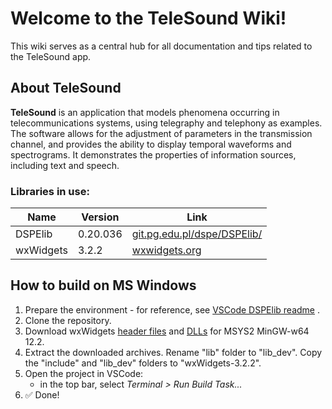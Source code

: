 # Welcome to the TeleSound Wiki!

This wiki serves as a central hub for all documentation and tips related to the TeleSound app.

## About TeleSound
**TeleSound** is an application that models phenomena occurring in telecommunications systems, using telegraphy and telephony as examples. The software allows for the adjustment of parameters in the transmission channel, and provides the ability to display temporal waveforms and spectrograms. It demonstrates the properties of information sources, including text and speech.


### Libraries in use:

|Name| Version | Link | 
|----------|----------|---|
|DSPElib|  0.20.036  | [git.pg.edu.pl/dspe/DSPElib/](https://git.pg.edu.pl/dspe/DSPElib/)|
| wxWidgets| 3.2.2 | [wxwidgets.org](https://www.wxwidgets.org)|




## How to build on MS Windows

1. Prepare the environment -  for reference, see [VSCode DSPElib readme](https://git.pg.edu.pl/dspe/DSPElib/-/wikis/VSCode-DSPElib-readme) .
2. Clone the repository.
3. Download wxWidgets [header files](https://github.com/wxWidgets/wxWidgets/releases/download/v3.2.2.1/wxWidgets-3.2.2.1-headers.7z) and [DLLs](https://github.com/wxWidgets/wxWidgets/releases/download/v3.2.2.1/wxMSW-3.2.2_gcc1220_x64_ReleaseDLL.7z) for MSYS2 MinGW-w64 12.2.
4. Extract the downloaded archives. Rename "lib" folder to "lib_dev". Copy the "include" and "lib_dev" folders to "wxWidgets-3.2.2".
5. Open the project in VSCode:
    - in the top bar, select _Terminal > Run Build Task..._
6. ✅ Done!
